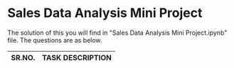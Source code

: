 # Sales Data Analysis Mini Project

The solution of this you will find in "Sales Data Analysis Mini Project.ipynb" file. The questions are as below.

<table>
  <thead>
    <tr>
      <th> SR.NO.</th>
      <th> TASK DESCRIPTION </th>
    </tr>
  </thead>
</table>
